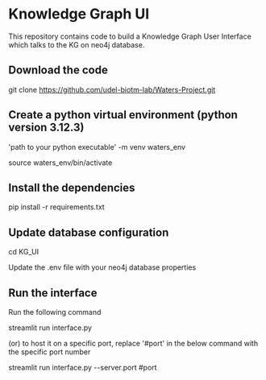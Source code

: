 # Knowledge Graph UI

This repository contains code to build a Knowledge Graph User Interface which talks to the KG on neo4j database.

## Download the code

git clone https://github.com/udel-biotm-lab/Waters-Project.git

## Create a python virtual environment (python version 3.12.3)
'path to your python executable' -m venv waters_env

source waters_env/bin/activate

## Install the dependencies
pip install -r requirements.txt

## Update database configuration
cd KG_UI

Update the .env file with your neo4j database properties

## Run the interface
Run the following command

streamlit run interface.py

(or) to host it on a specific port, replace '#port' in the below command with the specific port number

streamlit run interface.py --server.port #port
